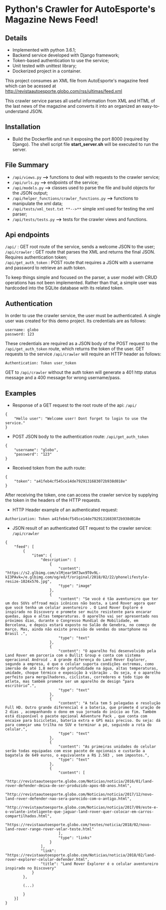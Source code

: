 # Python's Crawler for AutoEsporte's Magazine News Feed!

## Details

* Implemented with python 3.6.1;
* Backend service developed with Django framework;
* Token-based authentication to use the service;
* Unit tested with unittest library;
* Dockerized project in a container.

This project consumes an XML file from AutoEsporte's magazine feed which can be acessed at
http://revistaautoesporte.globo.com/rss/ultimas/feed.xml

This crawler service parses all useful information from XML and HTML of the last news of the
magazine and converts it into an organized an easy-to-understand JSON.

## Installation

* Build the Dockerfile and run it exposing the port 8000 (required by Django). The shell script 
file **start_server.sh** will be executed to run the server.

## File Summary

* ```/api/views.py```  **-->** functions to deal with requests to the crawler service; <br/>
* ```/api/urls.py```   **-->** endpoints of the service; <br/>
* ```/api/models.py``` **-->** classes used to parse the file and build objects for the JSON output; <br/>
* ```/api/helper_functions/crawler_functions.py``` **-->** functions to manipulate the xml data; <br/>
* ```/api/tests/xml_test.txt **-->**``` simple xml used for testing the xml parser; <br/>
* ```/api/tests/tests.py``` **-->** tests for the crawler views and functions. <br/>

## Api endpoints

```/api/``` : GET root route of the service, sends a welcome JSON to the user; <br/>
```/api/crawler``` : GET route that parses the XML and returns the final JSON. Requires authentication token; <br/>
```/api/get_auth_token``` : POST route that requires a JSON with a username and password to retrieve an auth token. <br/>

To keep things simple and focused on the parser, a user model with CRUD operations has not been implemented. Rather than
that, a simple user was hardcoded into the SQLite database with its related token.

## Authentication

In order to use the crawler service, the user must be authenticated. A single user was created for this demo project. Its
credentials are as follows:

```
username: globo
password: 123
```

These credentials are required as a JSON body of the POST request to the ```/api/get_auth_token``` route, which returns
the token of the user. GET requests to the service ```/api/crawler``` will require an HTTP header as follows:

```Authentication: Token user_token```

GET to ```/api/crawler``` without the auth token will generate a 401 http status message 
and a 400 message for wrong username/pass.

## Examples

* Response of a GET request to the root route of the api: ```/api/```

```
{
    "Hello user": "Welcome user! Dont forget to login to use the service."
}
```

* POST JSON body to the authentication route: ```/api/get_auth_token```

```
{
    "username": "globo",
    "password": "123"	
}
```

* Received token from the auth route:

```
{
    "token": "a41feb4cf545ce14de7929131683072b938d018e"
}
```

After receiving the token, one can access the crawler service by supplying the token in the headers of the HTTP requests.

* HTTP Header example of an authenticated request:
```
Authorization: Token a41feb4cf545ce14de7929131683072b938d018e
```

* JSON result of an authenticated GET request to the crawler service: ```/api/crawler```

```
{
    "feed": [
        {
            "item": {
                "description": [
                    {
                        "content": "https://s2.glbimg.com/xlMjearSH73wx9T0v9L-kI3PAvk=/e.glbimg.com/og/ed/f/original/2018/02/22/phonelifestyle-resize-1024x576.jpg",
                        "type": "image"
                    },
                    {
                        "content": "Se você é tão aventureiro que ter um dos SUVs offroad mais icônicos não basta, a Land Rover agora quer que você tenha um celular aventureiro . O Land Rover Explore é inspirado no Discovery e promete ser muito resistente para encarar quedas, água e altas temperaturas. O aparelho vai ser apresentado nos próximos dias, durante o Congresso Mundial de Mobilidade, em Bercelona, e depois estará exposto no Salão de Genebra, no começo de março. Mas, ainda não existe previsão de vendas do smartphone no Brasil .",
                        "type": "text"
                    },
                    {
                        "content": "O aparelho foi desenvolvido pela Land Rover em parceria com o Bullit Group e conta com sistema operacional Android . A grande diferença do Land Rover Explorer, segundo a empresa, é que o celular suporta condições extremas, como imersão de até 1,8 metro de profundidade na água, altas temperaturas, umidade, choque térmico e exposição à vibração . Ou seja, é o aparelho perfeito para mergulhadores, ciclistas, corredores e todo tipo de atleta, mas também promete ser um aparelho de design “para escritório”.",
                        "type": "text"
                    },
                    {
                        "content": "A tela tem 5 polegadas e resolução Full HD. Outro grande diferencial é a bateria, que promete d uração de 2 dias , acompanhando o dono em sua jornada do início ao fim. Também está disponível o pacote opcional Adventure Pack , que conta com encaixe para bicicletas, bateria extra e GPS mais preciso. Ou seja: dá para começar uma trilha no SUV e terminar a pé, seguindo a rota do celular.",
                        "type": "text"
                    },
                    {
                        "content": "As primeiras unidades do celular serão todas equipadas com esse pacote de opcionais e custarão a bagatela de 649 euros, o equivalente a R$ 2.583 , sem impostos.",
                        "type": "text"
                    },
                    {
                        "content": [
                            "http://revistaautoesporte.globo.com/Noticias/noticia/2016/01/land-rover-defender-deixa-de-ser-produzido-apos-68-anos.html",
                            "http://revistaautoesporte.globo.com/Noticias/noticia/2017/12/novo-land-rover-defender-nao-sera-parecido-com-o-antigo.html",
                            "http://revistaautoesporte.globo.com/Noticias/noticia/2017/09/este-e-o-volante-inteligente-que-jaguar-land-rover-quer-colocar-em-carros-compartilhados.html",
                            "https://revistaautoesporte.globo.com/testes/noticia/2018/02/novo-land-rover-range-rover-velar-teste.html"
                        ],
                        "type": "links"
                    }
                ],
                "link": "https://revistaautoesporte.globo.com/Noticias/noticia/2018/02/land-rover-explorer-celular-defender.html",
                "title": "Land Rover Explorer é o celular aventureiro inspirado no Discovery"
            }
        }, 
        
        (...)
        
        }
    }]
}        
```
